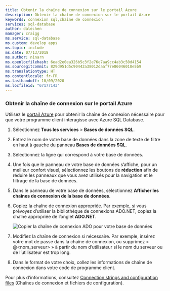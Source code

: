 ```yaml
---
title: Obtenir la chaîne de connexion sur le portail Azure
description: Obtenir la chaîne de connexion sur le portail Azure
keywords: connexion sql,chaîne de connexion
services: sql-database
author: dalechen
manager: craigg
ms.service: sql-database
ms.custom: develop apps
ms.topic: include
ms.date: 07/13/2018
ms.author: ninarn
ms.openlocfilehash: 6ead2e0ea326b5c3f2e76e7aa9cc4ab3c50d4154
ms.sourcegitcommit: 829d951d5c90442a38012daaf77e86046018e5b9
ms.translationtype: HT
ms.contentlocale: fr-FR
ms.lasthandoff: 10/09/2020
ms.locfileid: "67177143"
---
```

### <a name="obtain-the-connection-string-from-the-azure-portal"></a>Obtenir la chaîne de connexion sur le portail Azure
Utilisez le [portail Azure](https://portal.azure.com/) pour obtenir la chaîne de connexion nécessaire pour que votre programme client interagisse avec Azure SQL Database.

1. Sélectionnez **Tous les services** > **Bases de données SQL**.

2. Entrez le nom de votre base de données dans la zone de texte de filtre en haut à gauche du panneau **Bases de données SQL**.

3. Sélectionnez la ligne qui correspond à votre base de données.

4. Une fois que le panneau de votre base de données s’affiche, pour un meilleur confort visuel, sélectionnez les boutons de **réduction** afin de réduire les panneaux que vous avez utilisés pour la navigation et le filtrage de la base de données.

5. Dans le panneau de votre base de données, sélectionnez **Afficher les chaînes de connexion de la base de données**.

6. Copiez la chaîne de connexion appropriée. Par exemple, si vous prévoyez d’utiliser la bibliothèque de connexions ADO.NET, copiez la chaîne appropriée de l’onglet **ADO.NET**.

    ![Copier la chaîne de connexion ADO pour votre base de données][20-CopyAdoConnectionString]

7. Modifiez la chaîne de connexion si nécessaire. Par exemple, insérez votre mot de passe dans la chaîne de connexion, ou supprimez « @&lt;nom_serveur&gt; » à partir du nom d’utilisateur si le nom du serveur ou de l’utilisateur est trop long.

8. Dans le format de votre choix, collez les informations de chaîne de connexion dans votre code de programme client.

Pour plus d’informations, consultez [Connection strings and configuration files](https://msdn.microsoft.com/library/ms254494.aspx) (Chaînes de connexion et fichiers de configuration).

<!-- Image references. -->



[20-CopyAdoConnectionString]: ./media/sql-database-include-connection-string-20-portalshots/connqry-connstr-b.png


<!--
These three includes/ files are a sequenced set, but you can pick and choose:

includes/sql-database-include-connection-string-20-portalshots.md
includes/sql-database-include-connection-string-30-compare.md
includes/sql-database-include-connection-string-40-config.md
-->
